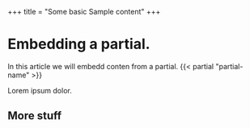 +++
title = "Some basic Sample content"
+++

# Embedding a partial.
In this article we will embedd conten from a partial.
{{< partial "partial-name" >}}

Lorem ipsum dolor.

## More stuff
